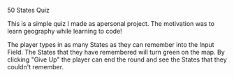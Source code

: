 50 States Quiz

This is a simple quiz I made as apersonal project. The motivation was to learn geography while learning to code!

The player types in as many States as they can remember into the Input Field. The States that they have remembered will turn green on the map. By clicking "Give Up" the player can end the round and see the States that they couldn't remember. 

